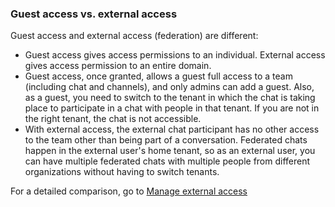 ### Guest access vs. external access

Guest access and external access (federation) are different:
 
- Guest access gives access permissions to an individual. External access gives access permission to an entire domain.
- Guest access, once granted, allows a guest full access to a team (including chat and channels), and only admins can add a guest. Also, as a guest, you need to switch to the tenant in which the chat is taking place to participate in a chat with people in that tenant. If you are not in the right tenant, the chat is not accessible.
- With external access, the external chat participant has no other access to the team other than being part of a conversation. Federated chats happen in the external user's home tenant, so as an external user, you can have multiple federated chats with multiple people from different organizations without having to switch tenants.

For a detailed comparison, go to [Manage external access](manage-external-access.md)
